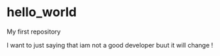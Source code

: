 # hello_world
My first repository

I want to just saying that iam not a good developer buut it will change !
